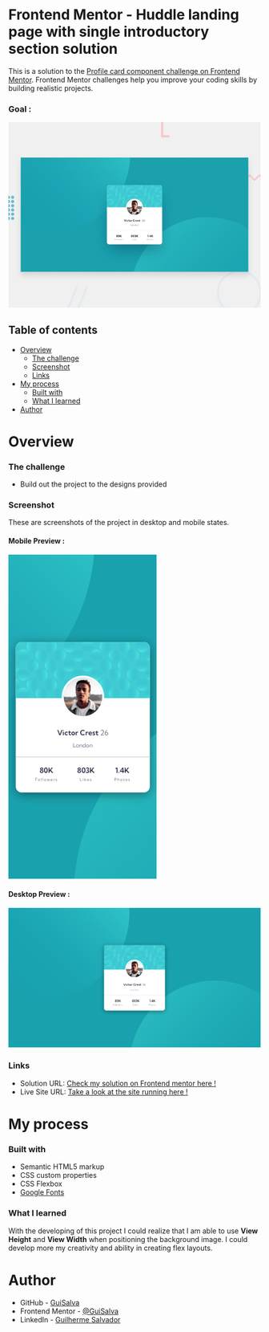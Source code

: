 # Frontend Mentor - Huddle landing page with single introductory section solution

This is a solution to the [Profile card component challenge on Frontend Mentor](https://www.frontendmentor.io/challenges/profile-card-component-cfArpWshJ). Frontend Mentor challenges help you improve your coding skills by building realistic projects. 

### Goal :
![](./src/screenshots/project-preview.jpg)

## Table of contents

- [Overview](#overview)
  - [The challenge](#the-challenge)
  - [Screenshot](#screenshot)
  - [Links](#links)
- [My process](#my-process)
  - [Built with](#built-with)
  - [What I learned](#what-i-learned)
- [Author](#author)

# Overview

### The challenge

- Build out the project to the designs provided

### Screenshot

These are screenshots of the project in desktop and mobile states.

#### Mobile Preview :
![](./src/screenshots/mobile-preview.png)

#### Desktop Preview :
![](./src/screenshots/desktop-preview.png)

### Links
- Solution URL: [Check my solution on Frontend mentor here !]()
- Live Site URL: [Take a look at the site running here !]()

# My process

### Built with

- Semantic HTML5 markup
- CSS custom properties
- CSS Flexbox
- [Google Fonts](https://fonts.google.com/)

### What I learned

With the developing of this project I could realize that I am able to use **View Height** and **View Width** when positioning the background image.
I could develop more my creativity and ability in creating flex layouts.

# Author

- GitHub - [GuiSalva](https://github.com/GuiSalva)
- Frontend Mentor - [@GuiSalva](https://www.frontendmentor.io/profile/GuiSalva)
- LinkedIn - [Guilherme Salvador](https://www.linkedin.com/in/oguilherme-salvador)
